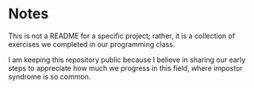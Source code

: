 # Notes

This is not a README for a specific project; rather, it is a collection of exercises we completed in our programming class. 

I am keeping this repository public because I believe in sharing our early steps to appreciate how much we progress in this field, where impostor syndrome is so common.
